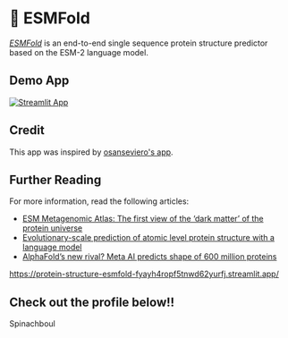 # 🎈 ESMFold

[*ESMFold*](https://esmatlas.com/about) is an end-to-end single sequence protein structure predictor based on the ESM-2 language model.

## Demo App

[![Streamlit App](https://img.shields.io/badge/Streamlit-FF4B4B?style=for-the-badge&logo=Streamlit&logoColor=white)](https://esmfold.streamlit.app/)

## Credit

This app was inspired by [osanseviero's app](https://huggingface.co/spaces/osanseviero/esmfold).

## Further Reading
For more information, read the following articles:
- [ESM Metagenomic Atlas: The first view of the ‘dark matter’ of the protein universe](https://ai.facebook.com/blog/protein-folding-esmfold-metagenomics/)
- [Evolutionary-scale prediction of atomic level protein structure with a language model](https://www.biorxiv.org/content/10.1101/2022.07.20.500902v2)
- [AlphaFold’s new rival? Meta AI predicts shape of 600 million proteins](https://www.nature.com/articles/d41586-022-03539-1)

https://protein-structure-esmfold-fyayh4ropf5tnwd62yurfj.streamlit.app/

## Check out the profile below!!
<a src="https://github.com/Spinachboul"> Spinachboul </a>

